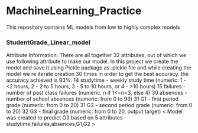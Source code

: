 # MachineLearning_Practice
This repository contains ML models from low to highly complex models

### StudentGrade_Linear_model
Attribute Information:
There are all together 32 attributes, out of which we use following attribute to make our model. In this project we create the model and save it using Pickle package as .pickle file and while creating the model we re iterate creation 30 times in order to get the best accuracy. the accuracy achieved is 93%. <there is a surprise twist in the end to decreaze the error in the score predicted. DO CHECK IT OUT>
14 studytime - weekly study time (numeric: 1 - <2 hours, 2 - 2 to 5 hours, 3 - 5 to 10 hours, or 4 - >10 hours)
15 failures - number of past class failures (numeric: n if 1<=n<3, else 4)
30 absences - number of school absences (numeric: from 0 to 93)
31 G1 - first period grade (numeric: from 0 to 20)
31 G2 - second period grade (numeric: from 0 to 20)
32 G3 - final grade (numeric: from 0 to 20, output target)
< Model was created to predict G3 based on 5 attributes - studytime,failures,absences,G1,G2 >
